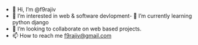 - 👋 Hi, I’m @f9rajiv
- 👀 I’m interested in web & software devlopment- 🌱 I’m currently learning python django
- 💞️ I’m looking to collaborate on web based projects.
- 📫 How to reach me f9rajiv@gmail.com

<!---
f9rajiv/f9rajiv is a ✨ special ✨ repository because its `README.md` (this file) appears on your GitHub profile.
You can click the Preview link to take a look at your changes.
--->
